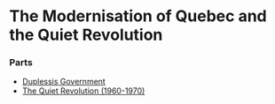 # The Modernisation of Quebec and the Quiet Revolution

### Parts

* [Duplessis Government](./1.md)
* [The Quiet Revolution (1960-1970)](./2.md)